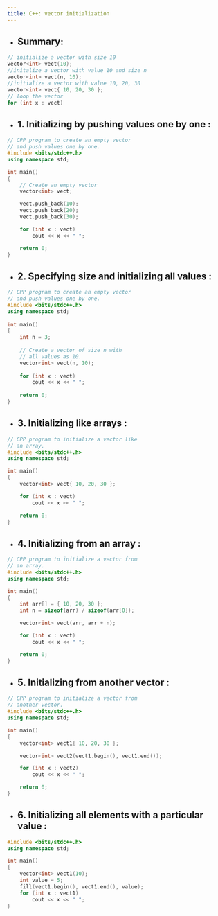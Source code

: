 ```yaml
---
title: C++: vector initialization
---
```

- Summary:
	 - 
```c++
// initialize a vector with size 10
vector<int> vect(10);
//initalize a vector with value 10 and size n
vector<int> vect(n, 10);
//initialize a vector with value 10, 20, 30
vector<int> vect{ 10, 20, 30 };
// loop the vector
for (int x : vect)
```
- **1. Initializing by pushing values one by one :**
	 - 
```c++
// CPP program to create an empty vector
// and push values one by one.
#include <bits/stdc++.h>
using namespace std;

int main()
{
	// Create an empty vector
	vector<int> vect;

	vect.push_back(10);
	vect.push_back(20);
	vect.push_back(30);

	for (int x : vect)
		cout << x << " ";

	return 0;
}
```
- **2. Specifying size and initializing all values :**
	 - 
```c++
// CPP program to create an empty vector
// and push values one by one.
#include <bits/stdc++.h>
using namespace std;
 
int main()
{
    int n = 3;
 
    // Create a vector of size n with
    // all values as 10.
    vector<int> vect(n, 10);
 
    for (int x : vect)
        cout << x << " ";
 
    return 0;
}
```
- **3. Initializing like arrays :**
	 - 
```c++
// CPP program to initialize a vector like
// an array.
#include <bits/stdc++.h>
using namespace std;

int main()
{
	vector<int> vect{ 10, 20, 30 };

	for (int x : vect)
		cout << x << " ";

	return 0;
}
```
- **4. Initializing from an array :**
	 - 
```c++
// CPP program to initialize a vector from
// an array.
#include <bits/stdc++.h>
using namespace std;

int main()
{
	int arr[] = { 10, 20, 30 };
	int n = sizeof(arr) / sizeof(arr[0]);

	vector<int> vect(arr, arr + n);

	for (int x : vect)
		cout << x << " ";

	return 0;
}
```
- **5. Initializing from another vector :**
	 - 
```c++
// CPP program to initialize a vector from
// another vector.
#include <bits/stdc++.h>
using namespace std;

int main()
{
	vector<int> vect1{ 10, 20, 30 };

	vector<int> vect2(vect1.begin(), vect1.end());

	for (int x : vect2)
		cout << x << " ";

	return 0;
}
```
- **6. Initializing all elements with a particular value :**
	 - 
```c++
#include <bits/stdc++.h>
using namespace std;

int main()
{
	vector<int> vect1(10);
	int value = 5;
	fill(vect1.begin(), vect1.end(), value);
	for (int x : vect1)
		cout << x << " ";
}
```